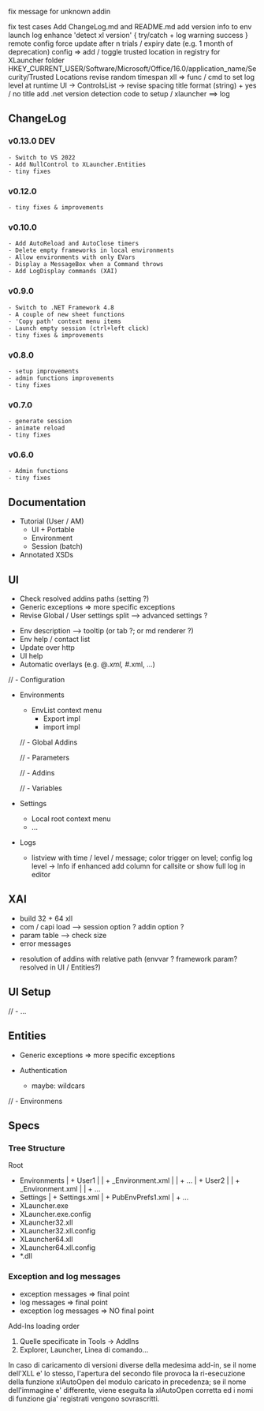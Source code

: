 fix message for unknown addin

fix test cases
Add ChangeLog.md and README.md
add version info to env launch log
enhance 'detect xl version' { try/catch + log warning success }
remote config
force update after n trials / expiry date (e.g. 1 month of deprecation)
config => add / toggle trusted location in registry for XLauncher folder
HKEY_CURRENT_USER/Software/Microsoft/Office/16.0/application_name/Security/Trusted Locations
revise random timespan
xll => func / cmd to set log level at runtime
UI -> ControlsList -> revise spacing
title format (string) + yes / no title
add .net version detection code to setup / xlauncher ==> log

##  ChangeLog  ##
  ### v0.13.0 DEV
    - Switch to VS 2022
    - Add NullControl to XLauncher.Entities
    - tiny fixes
  ### v0.12.0
    - tiny fixes & improvements
  ### v0.10.0
    - Add AutoReload and AutoClose timers
    - Delete empty frameworks in local environments
    - Allow environments with only EVars
    - Display a MessageBox when a Command throws
    - Add LogDisplay commands (XAI)
  ### v0.9.0
    - Switch to .NET Framework 4.8
    - A couple of new sheet functions
    - 'Copy path' context menu items
    - Launch empty session (ctrl+left click)
    - tiny fixes & improvements
  ### v0.8.0
    - setup improvements
    - admin functions improvements
    - tiny fixes
  ### v0.7.0
    - generate session
    - animate reload
    - tiny fixes
  ### v0.6.0
    - Admin functions
    - tiny fixes

##  Documentation  ##

  - Tutorial (User / AM)
    - UI + Portable
    - Environment
    - Session (batch)
  - Annotated XSDs


##  UI  ##

  - Check resolved addins paths (setting ?)
  - Generic exceptions => more specific exceptions
  - Revise Global / User settings split --> advanced settings ?

  + Env description --> tooltip (or tab ?; or md renderer ?)
  + Env help / contact list
  + Update over http
  + UI help
  + Automatic overlays (e.g. @*.xml, #*.xml, ...)

  // - Configuration

  - Environments

    - EnvList context menu
      - Export impl
      - import impl

    // - Global Addins

    // - Parameters

    // - Addins

    // - Variables

  - Settings
    - Local root context menu
    - ...

  - Logs
    - listview with time / level / message; color trigger on level; config log level -> Info
      if enhanced add column for callsite or show full log in editor


##  XAI  ##

  - build 32 + 64 xll
  - com / capi load --> session option ? addin option ?
  - param table --> check size
  - error messages
  + resolution of addins with relative path (envvar ? framework param? resolved in UI / Entities?)


##  UI Setup  ##

  // - ...


##  Entities  ##

  - Generic exceptions => more specific exceptions

  - Authentication
    + maybe: wildcars

  // - Environmens


## Specs ##

### Tree Structure ###
  Root
   + Environments
   |  + User1
   |  |  + _Environment.xml
   |  |  + ...
   |  + User2
   |  |  + _Environment.xml
   |  |  + ...
   + Settings
   |  + Settings.xml
   |  + PubEnvPrefs1.xml
   |  + ...
   + XLauncher.exe
   + XLauncher.exe.config
   + XLauncher32.xll
   + XLauncher32.xll.config
   + XLauncher64.xll
   + XLauncher64.xll.config
   + *.dll

### Exception and log messages ###
  - exception messages => final point
  - log messages => final point
  - exception log messages => NO final point


Add-Ins loading order
1) Quelle specificate in Tools -> AddIns
2) Explorer, Launcher, Linea di comando...

In caso di caricamento di versioni diverse della medesima add-in, se
il nome dell'XLL e' lo stesso, l'apertura del secondo file provoca
la ri-esecuzione della funzione xlAutoOpen del modulo caricato in
precedenza; se il nome dell'immagine e' differente, viene eseguita
la xlAutoOpen corretta ed i nomi di funzione gia' registrati vengono
sovrascritti.
